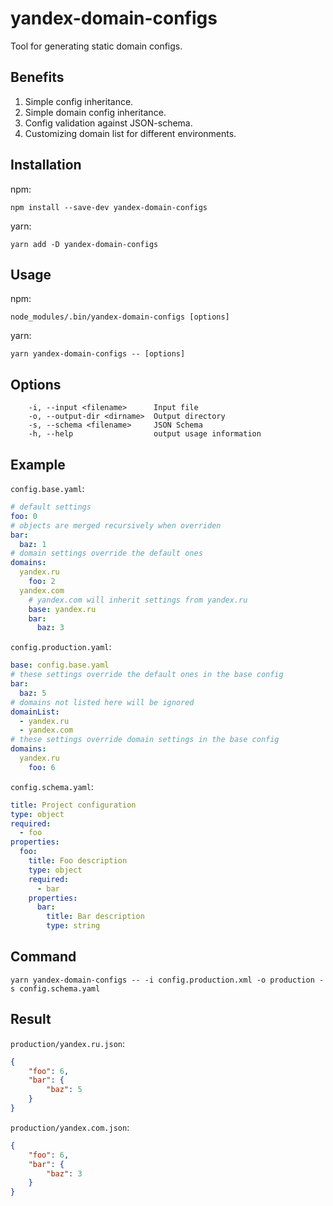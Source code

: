 # yandex-domain-configs

Tool for generating static domain configs.

## Benefits

1. Simple config inheritance.
2. Simple domain config inheritance.
3. Config validation against JSON-schema.
4. Customizing domain list for different environments.

## Installation
npm:
```
npm install --save-dev yandex-domain-configs
```
yarn:
```
yarn add -D yandex-domain-configs
```

## Usage
npm:
```
node_modules/.bin/yandex-domain-configs [options]
```
yarn:
```
yarn yandex-domain-configs -- [options]
```


## Options

```
    -i, --input <filename>      Input file
    -o, --output-dir <dirname>  Output directory
    -s, --schema <filename>     JSON Schema
    -h, --help                  output usage information
```

## Example

`config.base.yaml`:
```yaml
# default settings
foo: 0
# objects are merged recursively when overriden
bar:
  baz: 1
# domain settings override the default ones
domains:
  yandex.ru
    foo: 2
  yandex.com
    # yandex.com will inherit settings from yandex.ru
    base: yandex.ru
    bar:
      baz: 3
```

`config.production.yaml`:
```yaml
base: config.base.yaml
# these settings override the default ones in the base config
bar:
  baz: 5
# domains not listed here will be ignored
domainList:
  - yandex.ru
  - yandex.com
# these settings override domain settings in the base config
domains:
  yandex.ru
    foo: 6
```

`config.schema.yaml`:
```yaml
title: Project configuration
type: object
required:
  - foo
properties:
  foo:
    title: Foo description
    type: object
    required:
      - bar
    properties:
      bar:
        title: Bar description
        type: string
```

## Command
```
yarn yandex-domain-configs -- -i config.production.xml -o production -s config.schema.yaml
```

## Result
`production/yandex.ru.json`:
```json
{
    "foo": 6,
    "bar": {
        "baz": 5
    }
}
```

`production/yandex.com.json`:
```json
{
    "foo": 6,
    "bar": {
        "baz": 3
    }
}
```
